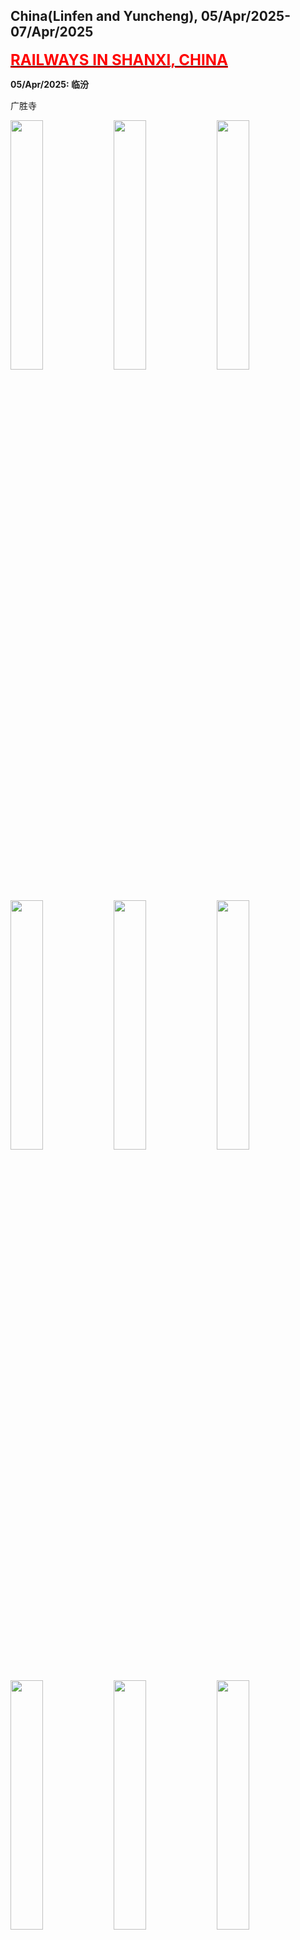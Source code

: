 ## China(Linfen and Yuncheng), 05/Apr/2025-07/Apr/2025

**[<font color=red size=5><u>RAILWAYS IN SHANXI, CHINA</u></font>](https://wqgcx.github.io/transport/20250405CN/CR/)**

**05/Apr/2025: 临汾**

广胜寺

<img src="../20250405CN_photos/IMG_8187.jpeg" width="32%">
<img src="../20250405CN_photos/IMG_8188.jpeg" width="32%">
<img src="../20250405CN_photos/IMG_8189.jpeg" width="32%">
<img src="../20250405CN_photos/IMG_8192.jpeg" width="32%">
<img src="../20250405CN_photos/IMG_8195.jpeg" width="32%">
<img src="../20250405CN_photos/IMG_8203.jpeg" width="32%">
<img src="../20250405CN_photos/IMG_8204.jpeg" width="32%">
<img src="../20250405CN_photos/IMG_8205.jpeg" width="32%">
<img src="../20250405CN_photos/IMG_8210.jpeg" width="32%">
<img src="../20250405CN_photos/IMG_8215.jpeg" width="32%">
<img src="../20250405CN_photos/IMG_8217.jpeg" width="32%">
<img src="../20250405CN_photos/IMG_8218.jpeg" width="32%">
<img src="../20250405CN_photos/IMG_8219.jpeg" width="32%">
<img src="../20250405CN_photos/IMG_8223.jpeg" width="32%">
<img src="../20250405CN_photos/IMG_8226.jpeg" width="32%">

铁佛寺

<img src="../20250405CN_photos/IMG_8236.jpeg" width="32%">
<img src="../20250405CN_photos/IMG_8237.jpeg" width="32%">
<img src="../20250405CN_photos/IMG_8238.jpeg" width="32%">
<img src="../20250405CN_photos/IMG_8240.jpeg" width="32%">
<img src="../20250405CN_photos/IMG_8245.jpeg" width="32%">

尧庙

<img src="../20250405CN_photos/IMG_8249.jpeg" width="32%">
<img src="../20250405CN_photos/IMG_8251.jpeg" width="32%">
<img src="../20250405CN_photos/IMG_8254.jpeg" width="32%">
<img src="../20250405CN_photos/IMG_8258.jpeg" width="32%">
<img src="../20250405CN_photos/IMG_8261.jpeg" width="32%">
<img src="../20250405CN_photos/IMG_8262.jpeg" width="32%">

华门

<img src="../20250405CN_photos/IMG_8264.jpeg" width="32%">
<img src="../20250405CN_photos/IMG_8265.jpeg" width="32%">

临汾鼓楼

<img src="../20250405CN_photos/IMG_8228.jpeg" width="32%">
<img src="../20250405CN_photos/IMG_8229.jpeg" width="32%">
<img src="../20250405CN_photos/IMG_8230.jpeg" width="32%">
<img src="../20250405CN_photos/IMG_8269.jpeg" width="32%">
<img src="../20250405CN_photos/IMG_8271.jpeg" width="32%">
<img src="../20250405CN_photos/IMG_8274.jpeg" width="32%">

牛肉丸子面

<img src="../20250405CN_photos/IMG_8268.jpeg" width="32%">

**06/Apr/2025: 临汾**

壶口瀑布

<img src="../20250405CN_photos/IMG_8277.jpeg" width="32%">
<img src="../20250405CN_photos/IMG_8279.jpeg" width="32%">
<img src="../20250405CN_photos/IMG_8285.jpeg" width="32%">
<img src="../20250405CN_photos/IMG_8287.jpeg" width="32%">
<img src="../20250405CN_photos/IMG_8292.jpeg" width="32%">
<img src="../20250405CN_photos/IMG_8297.jpeg" width="32%">

隰县小西天

<img src="../20250405CN_photos/IMG_8301.jpeg" width="32%">
<img src="../20250405CN_photos/IMG_8302.jpeg" width="32%">
<img src="../20250405CN_photos/IMG_8303.jpeg" width="32%">
<img src="../20250405CN_photos/IMG_8304.jpeg" width="32%">
<img src="../20250405CN_photos/IMG_8305.jpeg" width="32%">
<img src="../20250405CN_photos/IMG_8306.jpeg" width="32%">
<img src="../20250405CN_photos/IMG_8307.jpeg" width="32%">
<img src="../20250405CN_photos/IMG_8309.jpeg" width="32%">
<img src="../20250405CN_photos/IMG_8311.jpeg" width="32%">
<img src="../20250405CN_photos/IMG_8316.jpeg" width="32%">
<img src="../20250405CN_photos/IMG_8317.jpeg" width="32%">
<img src="../20250405CN_photos/IMG_8318.jpeg" width="32%">

蒲县东岳庙

<img src="../20250405CN_photos/IMG_8339.jpeg" width="32%">
<img src="../20250405CN_photos/IMG_8323.jpeg" width="32%">
<img src="../20250405CN_photos/IMG_8324.jpeg" width="32%">
<img src="../20250405CN_photos/IMG_8326.jpeg" width="32%">
<img src="../20250405CN_photos/IMG_8328.jpeg" width="32%">
<img src="../20250405CN_photos/IMG_8332.jpeg" width="32%">
<img src="../20250405CN_photos/IMG_8333.jpeg" width="32%">
<img src="../20250405CN_photos/IMG_8335.jpeg" width="32%">
<img src="../20250405CN_photos/IMG_8336.jpeg" width="32%">

**07/Apr/2025: 临汾, 运城**

灵光寺琉璃塔

<img src="../20250405CN_photos/IMG_8351.jpeg" width="32%">
<img src="../20250405CN_photos/IMG_8353.jpeg" width="32%">
<img src="../20250405CN_photos/IMG_8349.jpeg" width="32%">

汾城古建筑群(监察坊, 文庙, 城隍庙, 汾城鼓楼, 建国初期商业建筑)

<img src="../20250405CN_photos/IMG_8354.jpeg" width="32%">
<img src="../20250405CN_photos/IMG_8359.jpeg" width="32%">
<img src="../20250405CN_photos/IMG_8360.jpeg" width="32%">
<img src="../20250405CN_photos/IMG_8362.jpeg" width="32%">
<img src="../20250405CN_photos/IMG_8363.jpeg" width="32%">
<img src="../20250405CN_photos/IMG_8364.jpeg" width="32%">
<img src="../20250405CN_photos/IMG_8366.jpeg" width="32%">
<img src="../20250405CN_photos/IMG_8367.jpeg" width="32%">
<img src="../20250405CN_photos/IMG_8368.jpeg" width="32%">
<img src="../20250405CN_photos/IMG_8371.jpeg" width="32%">
<img src="../20250405CN_photos/IMG_8370.jpeg" width="32%">
<img src="../20250405CN_photos/IMG_8372.jpeg" width="32%">

新绛福胜寺

<img src="../20250405CN_photos/IMG_8374.jpeg" width="32%">
<img src="../20250405CN_photos/IMG_8388.jpeg" width="32%">
<img src="../20250405CN_photos/IMG_8377.jpeg" width="32%">
<img src="../20250405CN_photos/IMG_8381.jpeg" width="32%">
<img src="../20250405CN_photos/IMG_8383.jpeg" width="32%">
<img src="../20250405CN_photos/IMG_8386.jpeg" width="32%">

稷山稷王庙

<img src="../20250405CN_photos/IMG_8393.jpeg" width="32%">
<img src="../20250405CN_photos/IMG_8395.jpeg" width="32%">
<img src="../20250405CN_photos/IMG_8397.jpeg" width="32%">
<img src="../20250405CN_photos/IMG_8398.jpeg" width="32%">
<img src="../20250405CN_photos/IMG_8399.jpeg" width="32%">
<img src="../20250405CN_photos/IMG_8400.jpeg" width="32%">

马村砖雕墓

<img src="../20250405CN_photos/IMG_8409.jpeg" width="32%">
<img src="../20250405CN_photos/IMG_8417.jpeg" width="32%">
<img src="../20250405CN_photos/IMG_8418.jpeg" width="32%">
<img src="../20250405CN_photos/IMG_8423.jpeg" width="32%">
<img src="../20250405CN_photos/IMG_8424.jpeg" width="32%">
<img src="../20250405CN_photos/IMG_8425.jpeg" width="32%">

稷山青龙寺

<img src="../20250405CN_photos/IMG_8427.jpeg" width="32%">
<img src="../20250405CN_photos/IMG_8428.jpeg" width="32%">
<img src="../20250405CN_photos/IMG_8429.jpeg" width="32%">
<img src="../20250405CN_photos/IMG_8430.jpeg" width="32%">
<img src="../20250405CN_photos/IMG_8432.jpeg" width="32%">
<img src="../20250405CN_photos/IMG_8434.jpeg" width="32%">

万荣东岳庙

<img src="../20250405CN_photos/IMG_8438.jpeg" width="32%">
<img src="../20250405CN_photos/IMG_8439.jpeg" width="32%">
<img src="../20250405CN_photos/IMG_8452.jpeg" width="32%">
<img src="../20250405CN_photos/IMG_8443.jpeg" width="32%">
<img src="../20250405CN_photos/IMG_8445.jpeg" width="32%">
<img src="../20250405CN_photos/IMG_8447.jpeg" width="32%">
<img src="../20250405CN_photos/IMG_8449.jpeg" width="32%">
<img src="../20250405CN_photos/IMG_8450.jpeg" width="32%">

**Click [here](https://wqgcx.github.io/transport/) to go back.**
